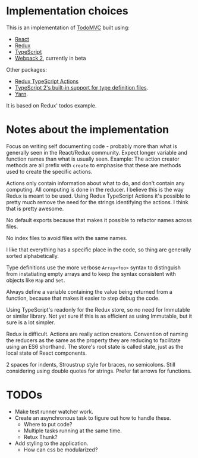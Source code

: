 # Implementation choices

This is an implementation of [TodoMVC](http://todomvc.com/) built using:

* [React](http://facebook.github.io/react/)
* [Redux](https://github.com/rackt/redux)
* [TypeScript](http://www.typescriptlang.org/)
* [Webpack 2](http://webpack.js.org/), currently in beta

Other packages:

* [Redux TypeScript Actions](https://github.com/aikoven/redux-typescript-actions)
* [TypeScript 2's built-in support for type definition files](https://blogs.msdn.microsoft.com/typescript/2016/06/15/the-future-of-declaration-files/).
* [Yarn](https://yarnpkg.com/).

It is based on Redux' todos example.

# Notes about the implementation

Focus on writing self documenting code - probably more than what is generally seen in the React/Redux community. Expect longer variable and function names than what is usually seen. Example: The action creator methods are all prefix with `create` to emphasise that these are methods used to create the specific actions.

Actions only contain information about what to do, and don't contain any computing. All computing is done in the reducer. I believe this is the way Redux is meant to be used. Using Redux TypeScript Actions it's possible to pretty much remove the need for the strings identifying the actions. I think that is pretty awesome.

No default exports because that makes it possible to refactor names across files.

No index files to avoid files with the same names.

I like that everything has a specific place in the code, so thing are generally sorted alphabetically.

Type definitions use the more verbose `Array<foo>` syntax to distinguish from instatiating empty arrays and to keep the syntax consistent with objects like `Map` and `Set`.

Always define a variable containing the value being returned from a function, because that makes it easier to step debug the code.

Using TypeScript's readonly for the Redux store, so no need for Immutable or similar library. Not yet sure if this is as efficient as using Immutable, but it sure is a lot simpler.

Redux is difficult. Actions are really action creators. Convention of naming the reducers as the same as the property they are reducing to facilitate using an ES6 shorthand. The store's root state is called state, just as the local state of React components.

2 spaces for indents, Stroustrup style for braces, no semicolons. Still considering using double quotes for strings. Prefer fat arrows for functions.

# TODOs

* Make test runner watcher work.
* Create an asynchronous task to figure out how to handle these.
  * Where to put code?
  * Multiple tasks running at the same time.
  * Retux Thunk?
* Add styling to the application.
  * How can css be modularized?